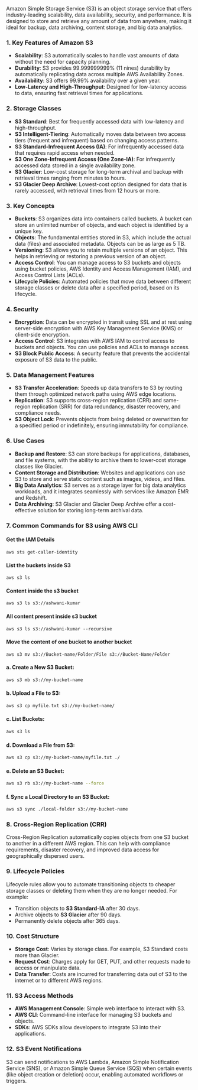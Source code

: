 Amazon Simple Storage Service (S3) is an object storage service that offers industry-leading scalability, data availability, security, and performance. It is designed to store and retrieve any amount of data from anywhere, making it ideal for backup, data archiving, content storage, and big data analytics.

### 1. **Key Features of Amazon S3**
   - **Scalability**: S3 automatically scales to handle vast amounts of data without the need for capacity planning.
   - **Durability**: S3 provides 99.999999999% (11 nines) durability by automatically replicating data across multiple AWS Availability Zones.
   - **Availability**: S3 offers 99.99% availability over a given year.
   - **Low-Latency and High-Throughput**: Designed for low-latency access to data, ensuring fast retrieval times for applications.

### 2. **Storage Classes**
   - **S3 Standard**: Best for frequently accessed data with low-latency and high-throughput.
   - **S3 Intelligent-Tiering**: Automatically moves data between two access tiers (frequent and infrequent) based on changing access patterns.
   - **S3 Standard-Infrequent Access (IA)**: For infrequently accessed data that requires rapid access when needed.
   - **S3 One Zone-Infrequent Access (One Zone-IA)**: For infrequently accessed data stored in a single availability zone.
   - **S3 Glacier**: Low-cost storage for long-term archival and backup with retrieval times ranging from minutes to hours.
   - **S3 Glacier Deep Archive**: Lowest-cost option designed for data that is rarely accessed, with retrieval times from 12 hours or more.

### 3. **Key Concepts**
   - **Buckets**: S3 organizes data into containers called buckets. A bucket can store an unlimited number of objects, and each object is identified by a unique key.
   - **Objects**: The fundamental entities stored in S3, which include the actual data (files) and associated metadata. Objects can be as large as 5 TB.
   - **Versioning**: S3 allows you to retain multiple versions of an object. This helps in retrieving or restoring a previous version of an object.
   - **Access Control**: You can manage access to S3 buckets and objects using bucket policies, AWS Identity and Access Management (IAM), and Access Control Lists (ACLs).
   - **Lifecycle Policies**: Automated policies that move data between different storage classes or delete data after a specified period, based on its lifecycle.

### 4. **Security**
   - **Encryption**: Data can be encrypted in transit using SSL and at rest using server-side encryption with AWS Key Management Service (KMS) or client-side encryption.
   - **Access Control**: S3 integrates with AWS IAM to control access to buckets and objects. You can use policies and ACLs to manage access.
   - **S3 Block Public Access**: A security feature that prevents the accidental exposure of S3 data to the public.

### 5. **Data Management Features**
   - **S3 Transfer Acceleration**: Speeds up data transfers to S3 by routing them through optimized network paths using AWS edge locations.
   - **Replication**: S3 supports cross-region replication (CRR) and same-region replication (SRR) for data redundancy, disaster recovery, and compliance needs.
   - **S3 Object Lock**: Prevents objects from being deleted or overwritten for a specified period or indefinitely, ensuring immutability for compliance.

### 6. **Use Cases**
   - **Backup and Restore**: S3 can store backups for applications, databases, and file systems, with the ability to archive them to lower-cost storage classes like Glacier.
   - **Content Storage and Distribution**: Websites and applications can use S3 to store and serve static content such as images, videos, and files.
   - **Big Data Analytics**: S3 serves as a storage layer for big data analytics workloads, and it integrates seamlessly with services like Amazon EMR and Redshift.
   - **Data Archiving**: S3 Glacier and Glacier Deep Archive offer a cost-effective solution for storing long-term archival data.

### 7. **Common Commands for S3 using AWS CLI**

#### **Get the IAM Details**
```
aws sts get-caller-identity
```
#### **List the buckets inside S3**
```
aws s3 ls
```
#### **Content inside the s3 bucket**
```
aws s3 ls s3://ashwani-kumar
```
#### **All content present inside s3 bucket**
```
aws s3 ls s3://ashwani-kumar --recursive
```

#### **Move the content of one bucket to another bucket**
```
aws s3 mv s3://Bucket-name/Folder/File s3://Bucket-Name/Folder
```

#### a. **Create a New S3 Bucket**:
   ```bash
   aws s3 mb s3://my-bucket-name
   ```

#### b. **Upload a File to S3**:
   ```bash
   aws s3 cp myfile.txt s3://my-bucket-name/
   ```

#### c. **List Buckets**:
   ```bash
   aws s3 ls
   ```

#### d. **Download a File from S3**:
   ```bash
   aws s3 cp s3://my-bucket-name/myfile.txt ./
   ```

#### e. **Delete an S3 Bucket**:
   ```bash
   aws s3 rb s3://my-bucket-name --force
   ```

#### f. **Sync a Local Directory to an S3 Bucket**:
   ```bash
   aws s3 sync ./local-folder s3://my-bucket-name
   ```

### 8. **Cross-Region Replication (CRR)**
Cross-Region Replication automatically copies objects from one S3 bucket to another in a different AWS region. This can help with compliance requirements, disaster recovery, and improved data access for geographically dispersed users.

### 9. **Lifecycle Policies**
Lifecycle rules allow you to automate transitioning objects to cheaper storage classes or deleting them when they are no longer needed. For example:
   - Transition objects to **S3 Standard-IA** after 30 days.
   - Archive objects to **S3 Glacier** after 90 days.
   - Permanently delete objects after 365 days.

### 10. **Cost Structure**
   - **Storage Cost**: Varies by storage class. For example, S3 Standard costs more than Glacier.
   - **Request Cost**: Charges apply for GET, PUT, and other requests made to access or manipulate data.
   - **Data Transfer**: Costs are incurred for transferring data out of S3 to the internet or to different AWS regions.

### 11. **S3 Access Methods**
   - **AWS Management Console**: Simple web interface to interact with S3.
   - **AWS CLI**: Command-line interface for managing S3 buckets and objects.
   - **SDKs**: AWS SDKs allow developers to integrate S3 into their applications.

### 12. **S3 Event Notifications**
S3 can send notifications to AWS Lambda, Amazon Simple Notification Service (SNS), or Amazon Simple Queue Service (SQS) when certain events (like object creation or deletion) occur, enabling automated workflows or triggers.

